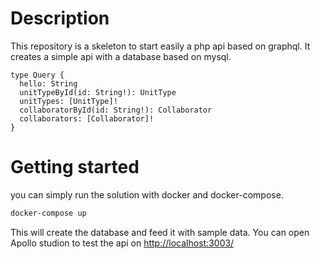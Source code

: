 # Description

This repository is a skeleton to start easily a php api based on graphql.
It creates a simple api with a database based on mysql.

```gql
type Query {
  hello: String
  unitTypeById(id: String!): UnitType
  unitTypes: [UnitType]!
  collaboratorById(id: String!): Collaborator
  collaborators: [Collaborator]!
}
```

# Getting started

you can simply run the solution with docker and docker-compose.

```bash
docker-compose up
```

This will create the database and feed it with sample data. You can open Apollo studion to test the api on <http://localhost:3003/>
